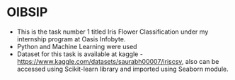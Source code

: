 # OIBSIP
- This is the task number 1 titled Iris Flower Classification under my internship program at Oasis Infobyte.
- Python and Machine Learning were used 
- Dataset for this task is available at kaggle - https://www.kaggle.com/datasets/saurabh00007/iriscsv, also can be accessed using Scikit-learn library and imported using Seaborn module.
